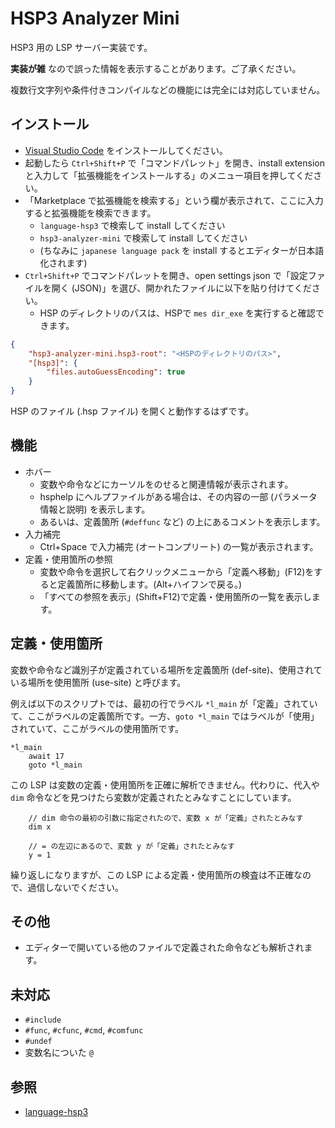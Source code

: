 # HSP3 Analyzer Mini

HSP3 用の LSP サーバー実装です。

**実装が雑** なので誤った情報を表示することがあります。ご了承ください。

複数行文字列や条件付きコンパイルなどの機能には完全には対応していません。

## インストール

- [Visual Studio Code](https://code.visualstudio.com) をインストールしてください。
- 起動したら `Ctrl+Shift+P` で「コマンドパレット」を開き、install extension と入力して「拡張機能をインストールする」のメニュー項目を押してください。
- 「Marketplace で拡張機能を検索する」という欄が表示されて、ここに入力すると拡張機能を検索できます。
    - `language-hsp3` で検索して install してください
    - `hsp3-analyzer-mini` で検索して install してください
    - (ちなみに `japanese language pack` を install するとエディターが日本語化されます)
- `Ctrl+Shift+P` でコマンドパレットを開き、open settings json で「設定ファイルを開く (JSON)」を選び、開かれたファイルに以下を貼り付けてください。
    - HSP のディレクトリのパスは、HSPで `mes dir_exe` を実行すると確認できます。

```json
{
    "hsp3-analyzer-mini.hsp3-root": "<HSPのディレクトリのパス>",
    "[hsp3]": {
        "files.autoGuessEncoding": true
    }
}
```

HSP のファイル (.hsp ファイル) を開くと動作するはずです。

## 機能

- ホバー
    - 変数や命令などにカーソルをのせると関連情報が表示されます。
    - hsphelp にヘルプファイルがある場合は、その内容の一部 (パラメータ情報と説明) を表示します。
    - あるいは、定義箇所 (`#deffunc` など) の上にあるコメントを表示します。
- 入力補完
    - Ctrl+Space で入力補完 (オートコンプリート) の一覧が表示されます。
- 定義・使用箇所の参照
    - 変数や命令を選択して右クリックメニューから「定義へ移動」(F12)をすると定義箇所に移動します。(Alt+ハイフンで戻る。)
    - 「すべての参照を表示」(Shift+F12)で定義・使用箇所の一覧を表示します。

## 定義・使用箇所

変数や命令など識別子が定義されている場所を定義箇所 (def-site)、使用されている場所を使用箇所 (use-site) と呼びます。

例えば以下のスクリプトでは、最初の行でラベル `*l_main` が「定義」されていて、ここがラベルの定義箇所です。一方、`goto *l_main` ではラベルが「使用」されていて、ここがラベルの使用箇所です。

```hsp
*l_main
    await 17
    goto *l_main
```

この LSP は変数の定義・使用箇所を正確に解析できません。代わりに、代入や `dim` 命令などを見つけたら変数が定義されたとみなすことにしています。

```hsp
    // dim 命令の最初の引数に指定されたので、変数 x が「定義」されたとみなす
    dim x

    // = の左辺にあるので、変数 y が「定義」されたとみなす
    y = 1
```

繰り返しになりますが、この LSP による定義・使用箇所の検査は不正確なので、過信しないでください。

## その他

- エディターで開いている他のファイルで定義された命令なども解析されます。

## 未対応

- `#include`
- `#func`, `#cfunc`, `#cmd`, `#comfunc`
- `#undef`
- 変数名についた `@`

## 参照

- [language-hsp3](https://github.com/honobonosun/vscode-language-hsp3)
